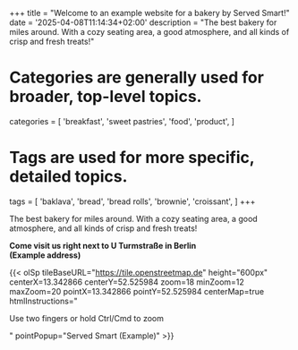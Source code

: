 +++
title = "Welcome to an example website for a bakery by Served Smart!"
date = '2025-04-08T11:14:34+02:00'
description = "The best bakery for miles around. With a cozy seating area, a good atmosphere, and all kinds of crisp and fresh treats!"
# Categories are generally used for broader, top-level topics.
categories = [
 'breakfast',
 'sweet pastries',
 'food',
 'product',
]
# Tags are used for more specific, detailed topics.
tags = [
 'baklava',
 'bread',
 'bread rolls',
 'brownie',
 'croissant',
]
+++

The best bakery for miles around. With a cozy seating area, a good atmosphere, and all kinds of crisp and fresh treats!

<b>Come visit us right next to U Turmstraße in Berlin<br>(Example address)</b>

{{< olSp tileBaseURL="https://tile.openstreetmap.de" height="600px" centerX=13.342866 centerY=52.525984 zoom=18 minZoom=12 maxZoom=20 pointX=13.342866 pointY=52.525984 centerMap=true htmlInstructions="<p>Use <span>two fingers</span> or hold <span>Ctrl/Cmd</span> to zoom</p>" pointPopup="Served Smart (Example)" >}}
